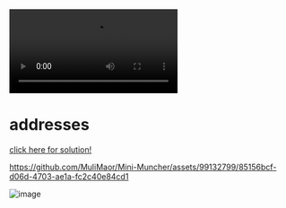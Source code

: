 <video controls>
  <source src="https://github.com/MuliMaor/Mini-Muncher/assets/99132799/85156bcf-d06d-4703-ae1a-fc2c40e84cd1" type="video/mp4">
Your browser does not support the video tag.
</video>

<h1>addresses</h1>
<a href="https://github.com/MuliMaor/Mini-Muncher/assets/99132799/85156bcf-d06d-4703-ae1a-fc2c40e84cd1" target="_blank">click here for solution!</a>

https://github.com/MuliMaor/Mini-Muncher/assets/99132799/85156bcf-d06d-4703-ae1a-fc2c40e84cd1

![image](https://github.com/MuliMaor/Mini-Muncher/assets/99132799/0a75a1a2-dbf3-43c7-a037-da23e8c3f36b)
